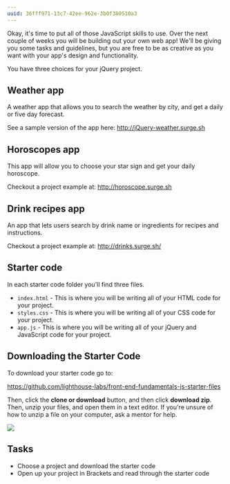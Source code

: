 ```yaml
---
uuid: 36fff971-13c7-42ee-962e-3b0f380510a3
---
```


Okay, it's time to put all of those JavaScript skills to use. Over the next couple of weeks you will be building out your own web app! We'll be giving you some tasks and guidelines, but you are free to be as creative as you want with your app's design and functionality.

You have three choices for your jQuery project.

## Weather app

A weather app that allows you to search the weather by city, and get a daily or five day forecast.

See a sample version of the app here: <http://jQuery-weather.surge.sh>


## Horoscopes app

This app will allow you to choose your star sign and get your daily horoscope.

Checkout a project example at: <http://horoscope.surge.sh>


## Drink recipes app

An app that lets users search by drink name or ingredients for recipes and instructions.

Checkout a project example at: <http://drinks.surge.sh/>


## Starter code

In each starter code folder you'll find three files.

- `index.html` - This is where you will be writing all of your HTML code for your project.
- `styles.css` - This is where you will be writing all of your CSS code for your project.
- `app.js` - This is where you will be writing all of your jQuery and JavaScript code for your project.

## Downloading the Starter Code

To download your starter code go to:

https://github.com/lighthouse-labs/front-end-fundamentals-js-starter-files

Then, click the **clone or download** button, and then click **download zip**. Then, unzip your files, and open them in a text editor. If you're unsure of how to unzip a file on your computer, ask a mentor for help.

![](https://cl.ly/3n0F0l3X0B0W/Screen%20Recording%202017-11-25%20at%2001.40%20PM.gif)


## Tasks

- Choose a project and download the starter code
- Open up your project in Brackets and read through the starter code
